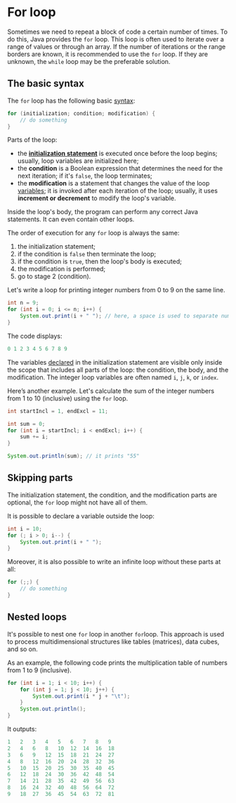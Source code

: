 # For loop

Sometimes we need to repeat a block of code a certain number of times. To do this, Java provides the `for` loop. This loop is often used to iterate over a range of values or through an array. If the number of iterations or the range borders are known, it is recommended to use the `for` loop. If they are unknown, the `while` loop may be the preferable solution.

## The basic syntax

The `for` loop has the following basic [syntax](https://hyperskill.org/learn/step/3505):

```java
for (initialization; condition; modification) {
    // do something
} 
```

Parts of the loop:

- the **[initialization statement](https://hyperskill.org/learn/step/3505)** is executed once before the loop begins; usually, loop variables are initialized here;
- the **condition** is a Boolean expression that determines the need for the next iteration; if it's `false`, the loop terminates;
- the **modification** is a statement that changes the value of the loop [variables](https://hyperskill.org/learn/step/3505); it is invoked after each iteration of the loop; usually, it uses **increment or decrement** to modify the loop's variable.

Inside the loop's body, the program can perform any correct Java statements. It can even contain other loops.

The order of execution for any `for` loop is always the same:

1. the initialization statement;
2. if the condition is `false` then terminate the loop;
3. if the condition is `true`, then the loop's body is executed;
4. the modification is performed;
5. go to stage 2 (condition).

Let's write a loop for printing integer numbers from 0 to 9 on the same line.

```java
int n = 9;
for (int i = 0; i <= n; i++) {
    System.out.print(i + " "); // here, a space is used to separate numbers
}
```

The code displays:

```java
0 1 2 3 4 5 6 7 8 9 
```

The variables [declared](https://hyperskill.org/learn/step/3505) in the initialization statement are visible only inside the scope that includes all parts of the loop: the condition, the body, and the modification. The integer loop variables are often named `i`, `j`, `k`, or `index`.

Here’s another example. Let's calculate the sum of the integer numbers from 1 to 10 (inclusive) using the `for` loop.

```java
int startIncl = 1, endExcl = 11;

int sum = 0;
for (int i = startIncl; i < endExcl; i++) {
    sum += i;
}

System.out.println(sum); // it prints "55"
```

## Skipping parts

The initialization statement, the condition, and the modification parts are optional, the `for` loop might not have all of them.

It is possible to declare a variable outside the loop:



```java
int i = 10;
for (; i > 0; i--) {
    System.out.print(i + " ");
}
```

Moreover, it is also possible to write an infinite loop without these parts at all:

```java
for (;;) {
    // do something
}
```

## Nested loops

It's possible to nest one `for` loop in another `for`loop. This approach is used to process multidimensional structures like tables (matrices), data cubes, and so on.



As an example, the following code prints the multiplication table of numbers from 1 to 9 (inclusive).



```java
for (int i = 1; i < 10; i++) {
    for (int j = 1; j < 10; j++) {
        System.out.print(i * j + "\t");
    }
    System.out.println();
}
```



It outputs:



```java
1   2   3   4   5   6   7   8   9  
2   4   6   8   10  12  14  16  18  
3   6   9   12  15  18  21  24  27  
4   8   12  16  20  24  28  32  36  
5   10  15  20  25  30  35  40  45  
6   12  18  24  30  36  42  48  54  
7   14  21  28  35  42  49  56  63  
8   16  24  32  40  48  56  64  72  
9   18  27  36  45  54  63  72  81 
```